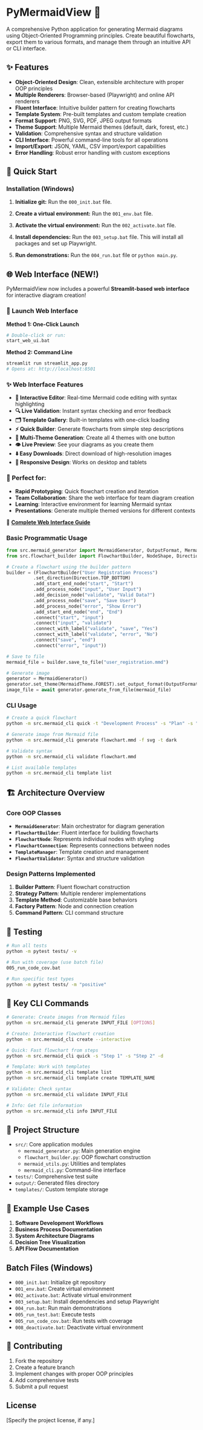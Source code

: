 # PyMermaidView 🎨

A comprehensive Python application for generating Mermaid diagrams using Object-Oriented Programming principles. Create beautiful flowcharts, export them to various formats, and manage them through an intuitive API or CLI interface.

## ✨ Features

- **Object-Oriented Design**: Clean, extensible architecture with proper OOP principles
- **Multiple Renderers**: Browser-based (Playwright) and online API renderers
- **Fluent Interface**: Intuitive builder pattern for creating flowcharts
- **Template System**: Pre-built templates and custom template creation
- **Format Support**: PNG, SVG, PDF, JPEG output formats
- **Theme Support**: Multiple Mermaid themes (default, dark, forest, etc.)
- **Validation**: Comprehensive syntax and structure validation
- **CLI Interface**: Powerful command-line tools for all operations
- **Import/Export**: JSON, YAML, CSV import/export capabilities
- **Error Handling**: Robust error handling with custom exceptions

## 🚀 Quick Start

### Installation (Windows)

1.  **Initialize git:**
    Run the `000_init.bat` file.

2.  **Create a virtual environment:**
    Run the `001_env.bat` file.

3.  **Activate the virtual environment:**
    Run the `002_activate.bat` file.

4.  **Install dependencies:**
    Run the `003_setup.bat` file. This will install all packages and set up Playwright.

5.  **Run demonstrations:**
    Run the `004_run.bat` file or `python main.py`.

## 🌐 Web Interface (NEW!)

PyMermaidView now includes a powerful **Streamlit-based web interface** for interactive diagram creation!

### 🚀 Launch Web Interface

**Method 1: One-Click Launch**
```bash
# Double-click or run:
start_web_ui.bat
```

**Method 2: Command Line**
```bash
streamlit run streamlit_app.py
# Opens at: http://localhost:8501
```

### ✨ Web Interface Features

- **📝 Interactive Editor**: Real-time Mermaid code editing with syntax highlighting
- **🔍 Live Validation**: Instant syntax checking and error feedback
- **🗂️ Template Gallery**: Built-in templates with one-click loading
- **⚡ Quick Builder**: Generate flowcharts from simple step descriptions
- **🎨 Multi-Theme Generation**: Create all 4 themes with one button
- **👁️ Live Preview**: See your diagrams as you create them
- **⬇️ Easy Downloads**: Direct download of high-resolution images
- **📱 Responsive Design**: Works on desktop and tablets

### 🎯 Perfect for:
- **Rapid Prototyping**: Quick flowchart creation and iteration
- **Team Collaboration**: Share the web interface for team diagram creation
- **Learning**: Interactive environment for learning Mermaid syntax
- **Presentations**: Generate multiple themed versions for different contexts

📖 **[Complete Web Interface Guide](WEB_UI_GUIDE.md)**

### Basic Programmatic Usage

```python
from src.mermaid_generator import MermaidGenerator, OutputFormat, MermaidTheme
from src.flowchart_builder import FlowchartBuilder, NodeShape, Direction

# Create a flowchart using the builder pattern
builder = (FlowchartBuilder("User Registration Process")
          .set_direction(Direction.TOP_BOTTOM)
          .add_start_end_node("start", "Start")
          .add_process_node("input", "User Input")
          .add_decision_node("validate", "Valid Data?")
          .add_process_node("save", "Save User")
          .add_process_node("error", "Show Error")
          .add_start_end_node("end", "End")
          .connect("start", "input")
          .connect("input", "validate")
          .connect_with_label("validate", "save", "Yes")
          .connect_with_label("validate", "error", "No")
          .connect("save", "end")
          .connect("error", "input"))

# Save to file
mermaid_file = builder.save_to_file("user_registration.mmd")

# Generate image
generator = MermaidGenerator()
generator.set_theme(MermaidTheme.FOREST).set_output_format(OutputFormat.PNG)
image_file = await generator.generate_from_file(mermaid_file)
```

### CLI Usage

```bash
# Create a quick flowchart
python -m src.mermaid_cli quick -t "Development Process" -s "Plan" -s "Code" -s "Test" -s "Deploy"

# Generate image from Mermaid file
python -m src.mermaid_cli generate flowchart.mmd -f svg -t dark

# Validate syntax
python -m src.mermaid_cli validate flowchart.mmd

# List available templates
python -m src.mermaid_cli template list
```

## 🏗️ Architecture Overview

### Core OOP Classes

- **`MermaidGenerator`**: Main orchestrator for diagram generation
- **`FlowchartBuilder`**: Fluent interface for building flowcharts  
- **`FlowchartNode`**: Represents individual nodes with styling
- **`FlowchartConnection`**: Represents connections between nodes
- **`TemplateManager`**: Template creation and management
- **`FlowchartValidator`**: Syntax and structure validation

### Design Patterns Implemented

1. **Builder Pattern**: Fluent flowchart construction
2. **Strategy Pattern**: Multiple renderer implementations  
3. **Template Method**: Customizable base behaviors
4. **Factory Pattern**: Node and connection creation
5. **Command Pattern**: CLI command structure

## 🧪 Testing

```bash
# Run all tests
python -m pytest tests/ -v

# Run with coverage (use batch file)
005_run_code_cov.bat

# Run specific test types
python -m pytest tests/ -m "positive"
```

## 📖 Key CLI Commands

```bash
# Generate: Create images from Mermaid files
python -m src.mermaid_cli generate INPUT_FILE [OPTIONS]

# Create: Interactive flowchart creation
python -m src.mermaid_cli create --interactive

# Quick: Fast flowchart from steps  
python -m src.mermaid_cli quick -s "Step 1" -s "Step 2" -d

# Template: Work with templates
python -m src.mermaid_cli template list
python -m src.mermaid_cli template create TEMPLATE_NAME

# Validate: Check syntax
python -m src.mermaid_cli validate INPUT_FILE

# Info: Get file information
python -m src.mermaid_cli info INPUT_FILE
```

## 📁 Project Structure

- `src/`: Core application modules
  - `mermaid_generator.py`: Main generation engine
  - `flowchart_builder.py`: OOP flowchart construction
  - `mermaid_utils.py`: Utilities and templates
  - `mermaid_cli.py`: Command-line interface
- `tests/`: Comprehensive test suite
- `output/`: Generated files directory
- `templates/`: Custom template storage

## 🎯 Example Use Cases

1. **Software Development Workflows**
2. **Business Process Documentation**  
3. **System Architecture Diagrams**
4. **Decision Tree Visualization**
5. **API Flow Documentation**

## Batch Files (Windows)

* `000_init.bat`: Initialize git repository
* `001_env.bat`: Create virtual environment
* `002_activate.bat`: Activate virtual environment
* `003_setup.bat`: Install dependencies and setup Playwright
* `004_run.bat`: Run main demonstrations
* `005_run_test.bat`: Execute tests
* `005_run_code_cov.bat`: Run tests with coverage
* `008_deactivate.bat`: Deactivate virtual environment

## 🤝 Contributing

1. Fork the repository
2. Create a feature branch
3. Implement changes with proper OOP principles
4. Add comprehensive tests
5. Submit a pull request

## License

[Specify the project license, if any.]
